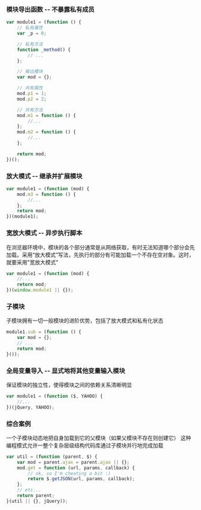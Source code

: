 
### 模块导出函数 -- 不暴露私有成员

```javascript
var module1 = (function () {
    // 私有属性　
    var _p = 0;

    // 私有方法
    function _method() {
        // ...
    };

    // 输出模块
    var mod = {};

    // 共有属性
    mod.p1 = 1;
    mod.p2 = 2;

    // 共有方法
    mod.m1 = function () {　　　　
        //...
    };　
    mod.m2 = function () {　　
        //...
    };

    return mod;
})();
```


### 放大模式 -- 继承并扩展模块

```javascript
var module1 = (function (mod) {
    mod.m3 = function () {　　 
        //...
    };　　
    return mod;
})(module1);
```


### 宽放大模式 -- 异步执行脚本

在浏览器环境中，模块的各个部分通常是从网络获取，有时无法知道哪个部分会先加载。采用“放大模式”写法，先执行的部分有可能加载一个不存在空对象。这时，就要采用"宽放大模式"

```javascript
var module1 = (function (mod) {
    //...
    return mod;
})(window.module1 || {});
```


### 子模块

子模块拥有一切一般模块的进阶优势，包括了放大模式和私有化状态

```javascript
module1.sub = (function () {
    var mod = {};
    // ...
    return mod;
}());
```


### 全局变量导入 -- 显式地将其他变量输入模块

保证模块的独立性，使得模块之间的依赖关系清晰明显

```javascript
var module1 = (function ($, YAHOO) {
    //...
})(jQuery, YAHOO);
```


### 综合案例

一个子模块动态地把自身加载到它的父模块（如果父模块不存在则创建它）
这种编程模式允许一整个复杂层级结构代码库通过子模块并行地完成加载

```javascript
var util = (function (parent, $) {
    var mod = parent.ajax = parent.ajax || {};
    mod.get = function (url, params, callback) {
        // ok, so I'm cheating a bit :)
        return $.getJSON(url, params, callback);
    };
    // etc...
    return parent;
}(util || {}, jQuery));
```









